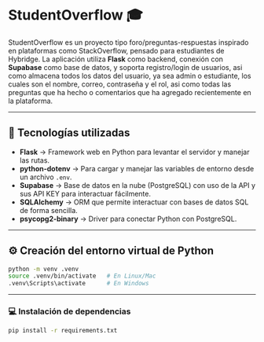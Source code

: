# StudentOverflow 🎓

StudentOverflow es un proyecto tipo foro/preguntas-respuestas inspirado en plataformas como StackOverflow, pensado para estudiantes de Hybridge.
La aplicación utiliza **Flask** como backend, conexión con **Supabase** como base de datos, y soporta registro/login de usuarios, asi como almacena todos los datos del usuario, ya sea admin o estudiante, los cuales son el nombre, correo, contraseña y el rol, asi como todas las preguntas que ha hecho o comentarios que ha agregado recientemente en la plataforma.

---

## 🚀 Tecnologías utilizadas

- **Flask** → Framework web en Python para levantar el servidor y manejar las rutas.  
- **python-dotenv** → Para cargar y manejar las variables de entorno desde un archivo `.env`.  
- **Supabase** → Base de datos en la nube (PostgreSQL) con uso de la API y sus API KEY para interactuar fácilmente.  
- **SQLAlchemy** → ORM que permite interactuar con bases de datos SQL de forma sencilla.  
- **psycopg2-binary** → Driver para conectar Python con PostgreSQL.  

---

## ⚙️ Creación del entorno virtual de Python

```bash
python -m venv .venv
source .venv/bin/activate   # En Linux/Mac
.venv\Scripts\activate      # En Windows
```

---

### 💻 Instalación de dependencias
```bash
pip install -r requirements.txt
```





